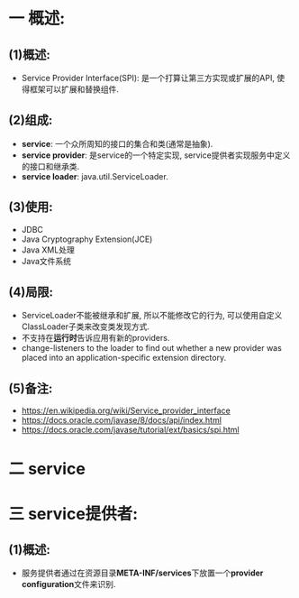 # 一 概述:
## (1)概述:
- Service Provider Interface(SPI): 是一个打算让第三方实现或扩展的API, 使得框架可以扩展和替换组件.

## (2)组成:
- **service**: 一个众所周知的接口的集合和类(通常是抽象).
- **service provider**: 是service的一个特定实现, service提供者实现服务中定义的接口和继承类.
- **service loader**: java.util.ServiceLoader.

## (3)使用:
- JDBC
- Java Cryptography Extension(JCE)
- Java XML处理
- Java文件系统

## (4)局限:
- ServiceLoader不能被继承和扩展, 所以不能修改它的行为, 可以使用自定义ClassLoader子类来改变类发现方式.
- 不支持在**运行时**告诉应用有新的providers.
- change-listeners to the loader to find out whether a new provider was placed into an application-specific extension directory.

## (5)备注:
- https://en.wikipedia.org/wiki/Service_provider_interface
- https://docs.oracle.com/javase/8/docs/api/index.html
- https://docs.oracle.com/javase/tutorial/ext/basics/spi.html

# 二 service

# 三 service提供者:
## (1)概述:
- 服务提供者通过在资源目录**META-INF/services**下放置一个**provider configuration**文件来识别.
